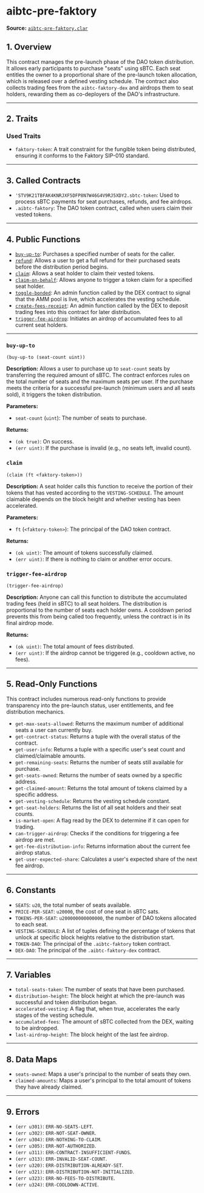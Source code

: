 # aibtc-pre-faktory

**Source:** [`aibtc-pre-faktory.clar`](../../../../contracts/dao/token/aibtc-pre-faktory.clar)

## 1. Overview

This contract manages the pre-launch phase of the DAO token distribution. It allows early participants to purchase "seats" using sBTC. Each seat entitles the owner to a proportional share of the pre-launch token allocation, which is released over a defined vesting schedule. The contract also collects trading fees from the `aibtc-faktory-dex` and airdrops them to seat holders, rewarding them as co-deployers of the DAO's infrastructure.

---

## 2. Traits

### Used Traits
- `faktory-token`: A trait constraint for the fungible token being distributed, ensuring it conforms to the Faktory SIP-010 standard.

---

## 3. Called Contracts

- `'STV9K21TBFAK4KNRJXF5DFP8N7W46G4V9RJ5XDY2.sbtc-token`: Used to process sBTC payments for seat purchases, refunds, and fee airdrops.
- `.aibtc-faktory`: The DAO token contract, called when users claim their vested tokens.

---

## 4. Public Functions

- [`buy-up-to`](#buy-up-to): Purchases a specified number of seats for the caller.
- [`refund`](#refund): Allows a user to get a full refund for their purchased seats before the distribution period begins.
- [`claim`](#claim): Allows a seat holder to claim their vested tokens.
- [`claim-on-behalf`](#claim-on-behalf): Allows anyone to trigger a token claim for a specified seat holder.
- [`toggle-bonded`](#toggle-bonded): An admin function called by the DEX contract to signal that the AMM pool is live, which accelerates the vesting schedule.
- [`create-fees-receipt`](#create-fees-receipt): An admin function called by the DEX to deposit trading fees into this contract for later distribution.
- [`trigger-fee-airdrop`](#trigger-fee-airdrop): Initiates an airdrop of accumulated fees to all current seat holders.

---

### `buy-up-to`

`(buy-up-to (seat-count uint))`

**Description:**
Allows a user to purchase up to `seat-count` seats by transferring the required amount of sBTC. The contract enforces rules on the total number of seats and the maximum seats per user. If the purchase meets the criteria for a successful pre-launch (minimum users and all seats sold), it triggers the token distribution.

**Parameters:**
- `seat-count` (`uint`): The number of seats to purchase.

**Returns:**
- `(ok true)`: On success.
- `(err uint)`: If the purchase is invalid (e.g., no seats left, invalid count).

### `claim`

`(claim (ft <faktory-token>))`

**Description:**
A seat holder calls this function to receive the portion of their tokens that has vested according to the `VESTING-SCHEDULE`. The amount claimable depends on the block height and whether vesting has been accelerated.

**Parameters:**
- `ft` (`<faktory-token>`): The principal of the DAO token contract.

**Returns:**
- `(ok uint)`: The amount of tokens successfully claimed.
- `(err uint)`: If there is nothing to claim or another error occurs.

### `trigger-fee-airdrop`

`(trigger-fee-airdrop)`

**Description:**
Anyone can call this function to distribute the accumulated trading fees (held in sBTC) to all seat holders. The distribution is proportional to the number of seats each holder owns. A cooldown period prevents this from being called too frequently, unless the contract is in its final airdrop mode.

**Returns:**
- `(ok uint)`: The total amount of fees distributed.
- `(err uint)`: If the airdrop cannot be triggered (e.g., cooldown active, no fees).

---

## 5. Read-Only Functions

This contract includes numerous read-only functions to provide transparency into the pre-launch status, user entitlements, and fee distribution mechanics.

- `get-max-seats-allowed`: Returns the maximum number of additional seats a user can currently buy.
- `get-contract-status`: Returns a tuple with the overall status of the contract.
- `get-user-info`: Returns a tuple with a specific user's seat count and claimed/claimable amounts.
- `get-remaining-seats`: Returns the number of seats still available for purchase.
- `get-seats-owned`: Returns the number of seats owned by a specific address.
- `get-claimed-amount`: Returns the total amount of tokens claimed by a specific address.
- `get-vesting-schedule`: Returns the vesting schedule constant.
- `get-seat-holders`: Returns the list of all seat holders and their seat counts.
- `is-market-open`: A flag read by the DEX to determine if it can open for trading.
- `can-trigger-airdrop`: Checks if the conditions for triggering a fee airdrop are met.
- `get-fee-distribution-info`: Returns information about the current fee airdrop status.
- `get-user-expected-share`: Calculates a user's expected share of the next fee airdrop.

---

## 6. Constants

- `SEATS`: `u20`, the total number of seats available.
- `PRICE-PER-SEAT`: `u20000`, the cost of one seat in sBTC sats.
- `TOKENS-PER-SEAT`: `u200000000000000`, the number of DAO tokens allocated to each seat.
- `VESTING-SCHEDULE`: A list of tuples defining the percentage of tokens that unlock at specific block heights relative to the distribution start.
- `TOKEN-DAO`: The principal of the `.aibtc-faktory` token contract.
- `DEX-DAO`: The principal of the `.aibtc-faktory-dex` contract.

---

## 7. Variables

- `total-seats-taken`: The number of seats that have been purchased.
- `distribution-height`: The block height at which the pre-launch was successful and token distribution began.
- `accelerated-vesting`: A flag that, when true, accelerates the early stages of the vesting schedule.
- `accumulated-fees`: The amount of sBTC collected from the DEX, waiting to be airdropped.
- `last-airdrop-height`: The block height of the last fee airdrop.

---

## 8. Data Maps

- `seats-owned`: Maps a user's principal to the number of seats they own.
- `claimed-amounts`: Maps a user's principal to the total amount of tokens they have already claimed.

---

## 9. Errors

- `(err u301)`: `ERR-NO-SEATS-LEFT`.
- `(err u302)`: `ERR-NOT-SEAT-OWNER`.
- `(err u304)`: `ERR-NOTHING-TO-CLAIM`.
- `(err u305)`: `ERR-NOT-AUTHORIZED`.
- `(err u311)`: `ERR-CONTRACT-INSUFFICIENT-FUNDS`.
- `(err u313)`: `ERR-INVALID-SEAT-COUNT`.
- `(err u320)`: `ERR-DISTRIBUTION-ALREADY-SET`.
- `(err u321)`: `ERR-DISTRIBUTION-NOT-INITIALIZED`.
- `(err u323)`: `ERR-NO-FEES-TO-DISTRIBUTE`.
- `(err u324)`: `ERR-COOLDOWN-ACTIVE`.
